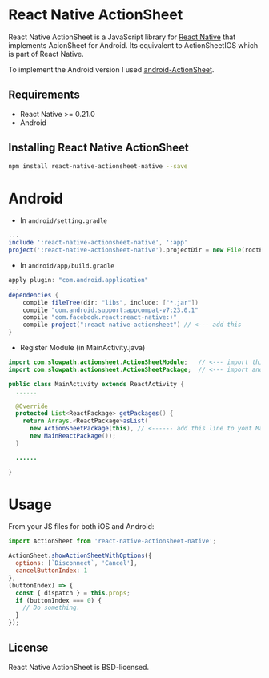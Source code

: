 # React Native ActionSheet
React Native ActionSheet is a JavaScript library for [React Native](https://facebook.github.io/react-native/) that implements AcionSheet for Android. Its equivalent to ActionSheetIOS which is part of React Native.

To implement the Android version I used [android-ActionSheet](https://github.com/baoyongzhang/android-ActionSheet).

## Requirements
* React Native >= 0.21.0
* Android

## Installing React Native ActionSheet
```bash
npm install react-native-actionsheet-native --save
```

# Android
* In `android/setting.gradle`

```gradle
...
include ':react-native-actionsheet-native', ':app'
project(':react-native-actionsheet-native').projectDir = new File(rootProject.projectDir, '../node_modules/react-native-actionsheet-native/android')
```

* In `android/app/build.gradle`

```gradle
apply plugin: "com.android.application"
...
dependencies {
    compile fileTree(dir: "libs", include: ["*.jar"])
    compile "com.android.support:appcompat-v7:23.0.1"
    compile "com.facebook.react:react-native:+"
    compile project(":react-native-actionsheet") // <--- add this
}
```

* Register Module (in MainActivity.java)

```java
import com.slowpath.actionsheet.ActionSheetModule;   // <--- import this
import com.slowpath.actionsheet.ActionSheetPackage;  // <--- import and this

public class MainActivity extends ReactActivity {
  ......

  @Override
  protected List<ReactPackage> getPackages() {
    return Arrays.<ReactPackage>asList(
      new ActionSheetPackage(this), // <------ add this line to yout MainActivity class
      new MainReactPackage());
  }

  ......

}
```

# Usage

From your JS files for both iOS and Android:

```js
import ActionSheet from 'react-native-actionsheet-native';

ActionSheet.showActionSheetWithOptions({
  options: [`Disconnect`, 'Cancel'],
  cancelButtonIndex: 1
},
(buttonIndex) => {
  const { dispatch } = this.props;
  if (buttonIndex === 0) {
    // Do something.
  }
});

```

## License
React Native ActionSheet is BSD-licensed.
